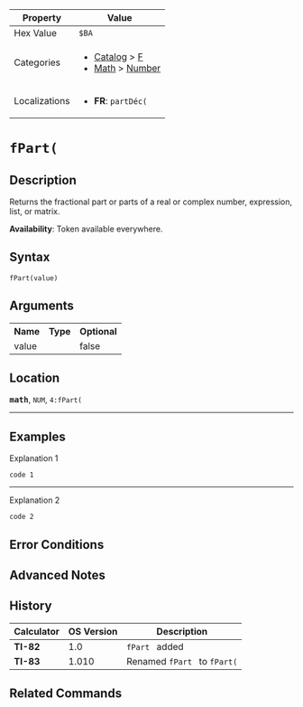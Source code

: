 | Property      | Value |
|---------------|-------|
| Hex Value     | `$BA`|
| Categories    | <ul><li>[Catalog](<../categories/Catalog.md>) > [F](<../categories/Catalog.md#F>)</li><li>[Math](<../categories/Math.md>) > [Number](<../categories/Math.md#Number>)</li></ul> |
| Localizations | <ul><li><b>FR</b>: `partDéc(`</li></ul> |

# `fPart(`

## Description
Returns the fractional part or parts of a real or complex number, expression, list, or matrix.


<b>Availability</b>: Token available everywhere.

## Syntax
`fPart(value)`

## Arguments
<table>
<tr><th>Name</th><th>Type</th><th>Optional</th></tr>

<tr><td>value</td><td></td><td>false</td></tr>

</table>

## Location
<tt><kbd><b>math</b></kbd></tt>, `NUM`, `4:fPart(`
<hr>

## Examples

Explanation 1
```ti-basic
code 1
```
---
Explanation 2
```ti-basic
code 2
```

## Error Conditions


## Advanced Notes


## History
| Calculator | OS Version | Description |
|------------|------------|-------------|
| <b>TI-82</b> | 1.0 | `fPart ` added |
| <b>TI-83</b> | 1.010 | Renamed `fPart ` to `fPart(`

## Related Commands

